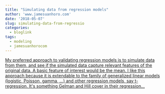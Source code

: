 ```yaml
---
title: "Simulating data from regression models"
author: 'www.jamesuanhoro.com'
date: '2018-05-07'
slug: simulating-data-from-regressio
categories:
  - bloglink
tags:
  - modeling
  - jamesuanhorocom
---
```


[My preferred approach to validating regression models is to simulate data from them, and see if the simulated data capture relevant features of the original data. A basic feature of interest would be the mean. I like this approach because it is extendable to the family of generalized linear models (logistic, Poisson, gamma, ...) and other regression models, say t-regression. It's something Gelman and Hill cover in their regression...<click to read more>](https://www.jamesuanhoro.com/post/2018/05/07/simulating-data-from-regression-models/)

